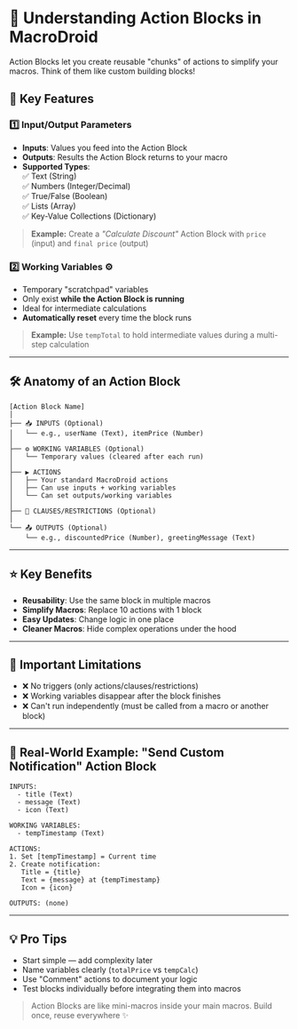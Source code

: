 # 🧱 Understanding Action Blocks in MacroDroid

Action Blocks let you create reusable "chunks" of actions to simplify your macros. Think of them like custom building blocks!

## 🔑 Key Features

### 1️⃣ Input/Output Parameters

- **Inputs**: Values you feed into the Action Block  
- **Outputs**: Results the Action Block returns to your macro  
- **Supported Types**:  
  ✅ Text (String)  
  ✅ Numbers (Integer/Decimal)  
  ✅ True/False (Boolean)  
  ✅ Lists (Array)  
  ✅ Key-Value Collections (Dictionary)  

> **Example:** Create a *"Calculate Discount"* Action Block with `price` (input) and `final price` (output)

### 2️⃣ Working Variables ⚙️

- Temporary "scratchpad" variables  
- Only exist **while the Action Block is running**  
- Ideal for intermediate calculations  
- **Automatically reset** every time the block runs  

> **Example:** Use `tempTotal` to hold intermediate values during a multi-step calculation

---

## 🛠️ Anatomy of an Action Block

```
[Action Block Name]
│
├── 📥 INPUTS (Optional)
│   └── e.g., userName (Text), itemPrice (Number)
│
├── ⚙️ WORKING VARIABLES (Optional)
│   └── Temporary values (cleared after each run)
│
├── ▶️ ACTIONS
│   ├── Your standard MacroDroid actions
│   ├── Can use inputs + working variables
│   └── Can set outputs/working variables
│
├── 🛑 CLAUSES/RESTRICTIONS (Optional)
│
└── 📤 OUTPUTS (Optional)
    └── e.g., discountedPrice (Number), greetingMessage (Text)
```

---

## ⭐ Key Benefits

- **Reusability**: Use the same block in multiple macros  
- **Simplify Macros**: Replace 10 actions with 1 block  
- **Easy Updates**: Change logic in one place  
- **Cleaner Macros**: Hide complex operations under the hood  

---

## 🚫 Important Limitations

- ❌ No triggers (only actions/clauses/restrictions)  
- ❌ Working variables disappear after the block finishes  
- ❌ Can't run independently (must be called from a macro or another block)  

---

## 🧪 Real-World Example: "Send Custom Notification" Action Block

```
INPUTS:
  - title (Text)
  - message (Text)
  - icon (Text)

WORKING VARIABLES:
  - tempTimestamp (Text)

ACTIONS:
1. Set [tempTimestamp] = Current time
2. Create notification:
   Title = {title}
   Text = {message} at {tempTimestamp}
   Icon = {icon}

OUTPUTS: (none)
```

---

## 💡 Pro Tips

- Start simple — add complexity later  
- Name variables clearly (`totalPrice` vs `tempCalc`)  
- Use "Comment" actions to document your logic  
- Test blocks individually before integrating them into macros  

> Action Blocks are like mini-macros inside your main macros. Build once, reuse everywhere ✨
